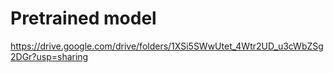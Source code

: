 # Pretrained model
https://drive.google.com/drive/folders/1XSi5SWwUtet_4Wtr2UD_u3cWbZSg2DGr?usp=sharing
